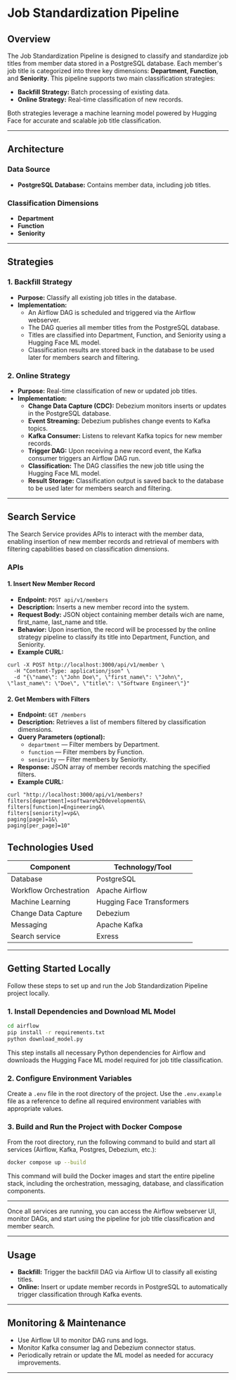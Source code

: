 # Job Standardization Pipeline

## Overview

The Job Standardization Pipeline is designed to classify and standardize job titles from member data stored in a PostgreSQL database. Each member's job title is categorized into three key dimensions: **Department**, **Function**, and **Seniority**. This pipeline supports two main classification strategies:

- **Backfill Strategy:** Batch processing of existing data.
- **Online Strategy:** Real-time classification of new records.

Both strategies leverage a machine learning model powered by Hugging Face for accurate and scalable job title classification.

---

## Architecture

### Data Source

- **PostgreSQL Database:** Contains member data, including job titles.

### Classification Dimensions

- **Department**
- **Function**
- **Seniority**

---

## Strategies

### 1. Backfill Strategy

- **Purpose:** Classify all existing job titles in the database.
- **Implementation:**
  - An Airflow DAG is scheduled and triggered via the Airflow webserver.
  - The DAG queries all member titles from the PostgreSQL database.
  - Titles are classified into Department, Function, and Seniority using a Hugging Face ML model.
  - Classification results are stored back in the database to be used later for members search and filtering.

### 2. Online Strategy

- **Purpose:** Real-time classification of new or updated job titles.
- **Implementation:**
  - **Change Data Capture (CDC):** Debezium monitors inserts or updates in the PostgreSQL database.
  - **Event Streaming:** Debezium publishes change events to Kafka topics.
  - **Kafka Consumer:** Listens to relevant Kafka topics for new member records.
  - **Trigger DAG:** Upon receiving a new record event, the Kafka consumer triggers an Airflow DAG run.
  - **Classification:** The DAG classifies the new job title using the Hugging Face ML model.
  - **Result Storage:** Classification output is saved back to the database to be used later for members search and filtering.

---

## Search Service

The Search Service provides APIs to interact with the member data, enabling insertion of new member records and retrieval of members with filtering capabilities based on classification dimensions.

### APIs

#### 1. Insert New Member Record

- **Endpoint:** `POST api/v1/members`
- **Description:** Inserts a new member record into the system.
- **Request Body:** JSON object containing member details wich are name, first_name, last_name and title.
- **Behavior:** Upon insertion, the record will be processed by the online strategy pipeline to classify its title into Department, Function, and Seniority.
- **Example CURL:** 
```
curl -X POST http://localhost:3000/api/v1/member \
  -H "Content-Type: application/json" \
  -d "{\"name\": \"John Doe\", \"first_name\": \"John\", \"last_name\": \"Doe\", \"title\": \"Software Engineer\"}"
```


#### 2. Get Members with Filters

- **Endpoint:** `GET /members`
- **Description:** Retrieves a list of members filtered by classification dimensions.
- **Query Parameters (optional):**
  - `department` — Filter members by Department.
  - `function` — Filter members by Function.
  - `seniority` — Filter members by Seniority.
- **Response:** JSON array of member records matching the specified filters.
- **Example CURL:** 
```
curl "http://localhost:3000/api/v1/members?filters[department]=software%20development&\
filters[function]=Engineering&\
filters[seniority]=vp&\
paging[page]=1&\
paging[per_page]=10"
```
## Technologies Used

| Component             | Technology/Tool          |
|-----------------------|-------------------------|
| Database              | PostgreSQL              |
| Workflow Orchestration| Apache Airflow           |
| Machine Learning      | Hugging Face Transformers|
| Change Data Capture   | Debezium                |
| Messaging             | Apache Kafka            |
| Search service        | Exress                  |

---

## Getting Started Locally

Follow these steps to set up and run the Job Standardization Pipeline project locally.

### 1. Install Dependencies and Download ML Model
```sh
cd airflow
pip install -r requirements.txt
python download_model.py
```

This step installs all necessary Python dependencies for Airflow and downloads the Hugging Face ML model required for job title classification.

### 2. Configure Environment Variables

Create a `.env` file in the root directory of the project. Use the `.env.example` file as a reference to define all required environment variables with appropriate values.


### 3. Build and Run the Project with Docker Compose

From the root directory, run the following command to build and start all services (Airflow, Kafka, Postgres, Debezium, etc.):

```sh
docker compose up --build
```

This command will build the Docker images and start the entire pipeline stack, including the orchestration, messaging, database, and classification components.

---

Once all services are running, you can access the Airflow webserver UI, monitor DAGs, and start using the pipeline for job title classification and member search.


---

## Usage

- **Backfill:** Trigger the backfill DAG via Airflow UI to classify all existing titles.
- **Online:** Insert or update member records in PostgreSQL to automatically trigger classification through Kafka events.

---

## Monitoring & Maintenance

- Use Airflow UI to monitor DAG runs and logs.
- Monitor Kafka consumer lag and Debezium connector status.
- Periodically retrain or update the ML model as needed for accuracy improvements.

---

